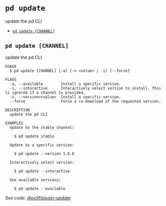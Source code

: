 `pd update`
===========

update the pd CLI

* [`pd update [CHANNEL]`](#pd-update-channel)

## `pd update [CHANNEL]`

update the pd CLI

```
USAGE
  $ pd update [CHANNEL] [-a] [-v <value> | -i] [--force]

FLAGS
  -a, --available        Install a specific version.
  -i, --interactive      Interactively select version to install. This is ignored if a channel is provided.
  -v, --version=<value>  Install a specific version.
  --force                Force a re-download of the requested version.

DESCRIPTION
  update the pd CLI

EXAMPLES
  Update to the stable channel:

    $ pd update stable

  Update to a specific version:

    $ pd update --version 1.0.0

  Interactively select version:

    $ pd update --interactive

  See available versions:

    $ pd update --available
```

_See code: [@oclif/plugin-update](https://github.com/oclif/plugin-update/blob/v3.1.4/src/commands/update.ts)_
